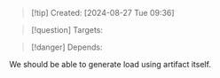 
>[!tip] Created: [2024-08-27 Tue 09:36]

>[!question] Targets: 

>[!danger] Depends: 

We should be able to generate load using artifact itself.  